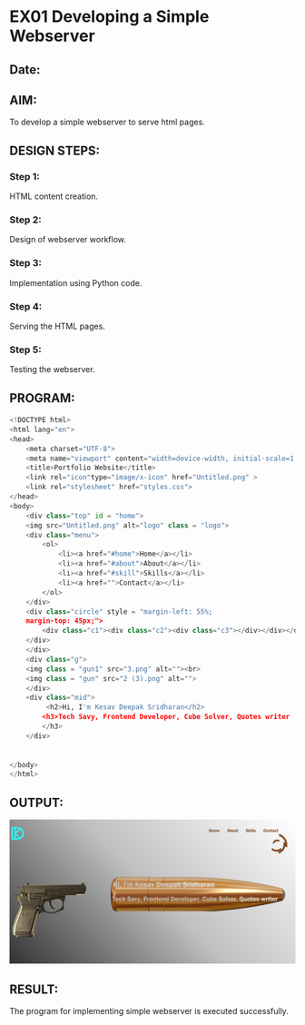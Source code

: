 # EX01 Developing a Simple Webserver
## Date:

## AIM:
To develop a simple webserver to serve html pages.

## DESIGN STEPS:
### Step 1: 
HTML content creation.

### Step 2:
Design of webserver workflow.

### Step 3:
Implementation using Python code.

### Step 4:
Serving the HTML pages.

### Step 5:
Testing the webserver.

## PROGRAM:
```python
<!DOCTYPE html>
<html lang="en">
<head>
    <meta charset="UTF-8">
    <meta name="viewport" content="width=device-width, initial-scale=1.0">
    <title>Portfolio Website</title>
    <link rel="icon"type="image/x-icon" href="Untitled.png" >
    <link rel="stylesheet" href="styles.css">
</head>
<body>
    <div class="top" id = "home">
    <img src="Untitled.png" alt="logo" class = "logo">
    <div class="menu">
        <ol>    
            <li><a href="#home">Home</a></li>
            <li><a href="#about">About</a></li>
            <li><a href="#skill">Skills</a></li>
            <li><a href="">Contact</a></li>
        </ol>
    </div>
    <div class="circle" style = "margin-left: 55%;
    margin-top: 45px;">
        <div class="c1"><div class="c2"><div class="c3"></div></div></div>
    </div>
    </div>
    <div class="g">
    <img class = "gun1" src="3.png" alt=""><br>
    <img class = "gun" src="2 (3).png" alt="">
    </div>
    <div class="mid">
         <h2>Hi, I'm Kesav Deepak Sridharan</h2>
        <h3>Tech Savy, Frontend Developer, Cube Solver, Quotes writer
        </h3>
    </div>


</body>
</html>
```
## OUTPUT:
![alt text](output.png)

## RESULT:
The program for implementing simple webserver is executed successfully.
